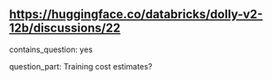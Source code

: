 ## https://huggingface.co/databricks/dolly-v2-12b/discussions/22

contains_question: yes

question_part: Training cost estimates?